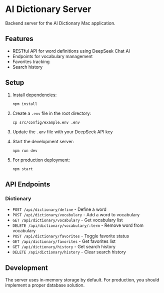 # AI Dictionary Server

Backend server for the AI Dictionary Mac application.

## Features

- RESTful API for word definitions using DeepSeek Chat AI
- Endpoints for vocabulary management
- Favorites tracking
- Search history

## Setup

1. Install dependencies:

   ```
   npm install
   ```

2. Create a `.env` file in the root directory:

   ```
   cp src/config/example.env .env
   ```

3. Update the `.env` file with your DeepSeek API key

4. Start the development server:

   ```
   npm run dev
   ```

5. For production deployment:
   ```
   npm start
   ```

## API Endpoints

### Dictionary

- `POST /api/dictionary/define` - Define a word
- `POST /api/dictionary/vocabulary` - Add a word to vocabulary
- `GET /api/dictionary/vocabulary` - Get vocabulary list
- `DELETE /api/dictionary/vocabulary/:term` - Remove word from vocabulary
- `POST /api/dictionary/favorites` - Toggle favorite status
- `GET /api/dictionary/favorites` - Get favorites list
- `GET /api/dictionary/history` - Get search history
- `DELETE /api/dictionary/history` - Clear search history

## Development

The server uses in-memory storage by default. For production, you should implement a proper database solution.
